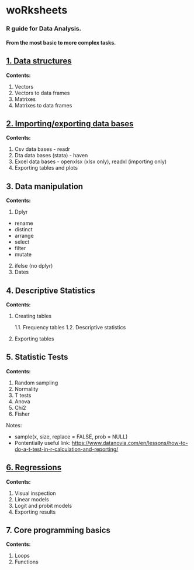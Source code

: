 # woRksheets
### R guide for Data Analysis.
#### From the most basic to more complex tasks.

## <a href="https://rpubs.com/pherreragalvez/1280307" target="_blank">1. Data structures</a>
**Contents:**
1. Vectors
2. Vectors to data frames
3. Matrixes
4. Matrixes to data frames

## <a href="https://rpubs.com/pherreragalvez/1271494" target="_blank">2. Importing/exporting data bases</a>
**Contents:**
1. Csv data bases - readr
2. Dta data bases (stata) - haven
3. Excel data bases - openxlsx (xlsx only), readxl (importing only)
4. Exporting tables and plots

## 3. Data manipulation
**Contents:**
1. Dplyr
* rename
* distinct
* arrange
* select
* filter
* mutate
2. ifelse (no dplyr)
3. Dates

## 4. Descriptive Statistics
**Contents:**
1. Creating tables

   1.1. Frequency tables
   1.2. Descriptive statistics
2. Exporting tables

## 5. Statistic Tests
**Contents:**
1. Random sampling
2. Normality
3. T tests
4. Anova
5. Chi2
6. Fisher

Notes:
* sample(x, size, replace = FALSE, prob = NULL)
* Pontentially useful link: https://www.datanovia.com/en/lessons/how-to-do-a-t-test-in-r-calculation-and-reporting/

## <a href="https://rpubs.com/pherreragalvez/1280822" target="_blank">6. Regressions</a>
**Contents:**
1. Visual inspection
2. Linear models
3. Logit and probit models
4. Exporting results

## 7. Core programming basics
**Contents:**
1. Loops
2. Functions


